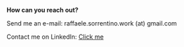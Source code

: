 **How can you reach out?**

Send me an e-mail: raffaele.sorrentino.work (at) gmail.com

Contact me on LinkedIn: [Click me](https://www.linkedin.com/in/raffaele-sorrentino/)
